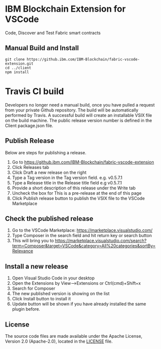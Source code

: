 # IBM Blockchain Extension for VSCode

Code, Discover and Test Fabric smart contracts


## Manual Build and Install

```
git clone https://github.ibm.com/IBM-Blockchain/fabric-vscode-extension.git
cd ../client
npm install
```

# Travis CI build
Developers no longer need a manual build, once you have pulled a request from your private Github repository. The build will be automatically performed by Travis.
A successful build will create an installable VSIX file on the build machine. 
The public release version number is defined in the Client package.json file. 

## Publish Release
Below are steps for publishing a release.
1. Go to https://github.ibm.com/IBM-Blockchain/fabric-vscode-extension
2. Click Releases tab
3. Click Draft a new release on the right
4. Type a Tag version in the Tag version field. e.g. v0.5.7.1
5. Type a Release title in the Release title field e.g v0.5.7.1
6. Provide a short description of this release under the Write tab
7. Uncheck the box for This is a pre-release at the end of this page
8. Click Publish release button to publish the VSIX file to the VSCode Marketplace

## Check the published release
1. Go to the VSCode Marketplace: https://marketplace.visualstudio.com/
2. Type Composer in the search field and hit return key or search button
3. This will bring you to https://marketplace.visualstudio.com/search?term=Composer&target=VSCode&category=All%20categories&sortBy=Relevance

## Install a new release
1. Open Visual Studio Code in your desktop
2. Open the Extensions by View-->Extensions or Ctrl(cmd)+Shift+x 
3. Search for Composer
4. The new published version is showing on the list
5. Click Install button to install it
6. Update button will be shown if you have already installed the same plugin before.


## License <a name="license"></a>
The source code files are made available under the Apache License, Version 2.0 (Apache-2.0), located in the [LICENSE](LICENSE) file.